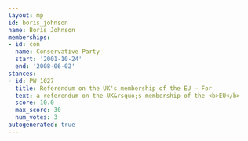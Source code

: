 ```yaml
---
layout: mp
id: boris_johnson
name: Boris Johnson
memberships:
- id: con
  name: Conservative Party
  start: '2001-10-24'
  end: '2008-06-02'
stances:
- id: PW-1027
  title: Referendum on the UK's membership of the EU — For
  text: a referendum on the UK&rsquo;s membership of the <b>EU</b>
  score: 10.0
  max_score: 30
  num_votes: 3
autogenerated: true
---
```

